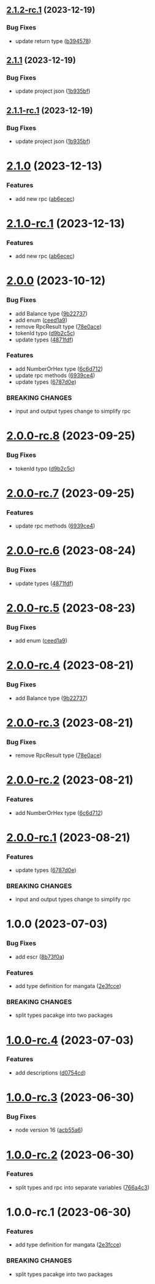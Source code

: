 ## [2.1.2-rc.1](https://github.com/mangata-finance/mangata-dev-kit/compare/@mangata-finance/type-definitions-v2.1.1...@mangata-finance/type-definitions-v2.1.2-rc.1) (2023-12-19)


### Bug Fixes

* update return type ([b394578](https://github.com/mangata-finance/mangata-dev-kit/commit/b3945780e17cff45303bd0052b0a7403caa4ec66))

## [2.1.1](https://github.com/mangata-finance/mangata-dev-kit/compare/@mangata-finance/type-definitions-v2.1.0...@mangata-finance/type-definitions-v2.1.1) (2023-12-19)


### Bug Fixes

* update project json ([1b935bf](https://github.com/mangata-finance/mangata-dev-kit/commit/1b935bfd818cbb98c68319b7da2a6ddb53a0dbce))

## [2.1.1-rc.1](https://github.com/mangata-finance/mangata-dev-kit/compare/@mangata-finance/type-definitions-v2.1.0...@mangata-finance/type-definitions-v2.1.1-rc.1) (2023-12-19)


### Bug Fixes

* update project json ([1b935bf](https://github.com/mangata-finance/mangata-dev-kit/commit/1b935bfd818cbb98c68319b7da2a6ddb53a0dbce))

# [2.1.0](https://github.com/mangata-finance/mangata-dev-kit/compare/@mangata-finance/type-definitions-v2.0.0...@mangata-finance/type-definitions-v2.1.0) (2023-12-13)


### Features

* add new rpc ([ab6ecec](https://github.com/mangata-finance/mangata-dev-kit/commit/ab6ecece584d2e9c04e30ee49073a2f504ad1ae4))

# [2.1.0-rc.1](https://github.com/mangata-finance/mangata-dev-kit/compare/@mangata-finance/type-definitions-v2.0.0...@mangata-finance/type-definitions-v2.1.0-rc.1) (2023-12-13)


### Features

* add new rpc ([ab6ecec](https://github.com/mangata-finance/mangata-dev-kit/commit/ab6ecece584d2e9c04e30ee49073a2f504ad1ae4))

# [2.0.0](https://github.com/mangata-finance/types-definitions/compare/v1.0.0...v2.0.0) (2023-10-12)


### Bug Fixes

* add Balance type ([9b22737](https://github.com/mangata-finance/types-definitions/commit/9b227378837715137cb113468bd0edc95586b740))
* add enum ([ceed1a9](https://github.com/mangata-finance/types-definitions/commit/ceed1a9fd6408e7510722f0f4e36cd4d1865a8cd))
* remove RpcResult type ([78e0ace](https://github.com/mangata-finance/types-definitions/commit/78e0acefed6ca8be244b8d24b97059630af8bfaf))
* tokenId typo ([d9b2c5c](https://github.com/mangata-finance/types-definitions/commit/d9b2c5c8b094cf6db6a28a26ec824b5f4f48e1f1))
* update types ([4871fdf](https://github.com/mangata-finance/types-definitions/commit/4871fdf37d731b10b33c5a5ca4aa20647b15e0ca))


### Features

* add NumberOrHex type ([6c6d712](https://github.com/mangata-finance/types-definitions/commit/6c6d7123b05763fd7944665d7c4dc4130dfdc297))
* update rpc methods ([6939ce4](https://github.com/mangata-finance/types-definitions/commit/6939ce43934fcf4d13a8b973bc8ecf280af402dc))
* update types ([6787d0e](https://github.com/mangata-finance/types-definitions/commit/6787d0e2db98b1a7592e668038d7a561761d83d0))


### BREAKING CHANGES

* input and output types change to simplify rpc

# [2.0.0-rc.8](https://github.com/mangata-finance/types-definitions/compare/v2.0.0-rc.7...v2.0.0-rc.8) (2023-09-25)


### Bug Fixes

* tokenId typo ([d9b2c5c](https://github.com/mangata-finance/types-definitions/commit/d9b2c5c8b094cf6db6a28a26ec824b5f4f48e1f1))

# [2.0.0-rc.7](https://github.com/mangata-finance/types-definitions/compare/v2.0.0-rc.6...v2.0.0-rc.7) (2023-09-25)


### Features

* update rpc methods ([6939ce4](https://github.com/mangata-finance/types-definitions/commit/6939ce43934fcf4d13a8b973bc8ecf280af402dc))

# [2.0.0-rc.6](https://github.com/mangata-finance/types-definitions/compare/v2.0.0-rc.5...v2.0.0-rc.6) (2023-08-24)


### Bug Fixes

* update types ([4871fdf](https://github.com/mangata-finance/types-definitions/commit/4871fdf37d731b10b33c5a5ca4aa20647b15e0ca))

# [2.0.0-rc.5](https://github.com/mangata-finance/types-definitions/compare/v2.0.0-rc.4...v2.0.0-rc.5) (2023-08-23)


### Bug Fixes

* add enum ([ceed1a9](https://github.com/mangata-finance/types-definitions/commit/ceed1a9fd6408e7510722f0f4e36cd4d1865a8cd))

# [2.0.0-rc.4](https://github.com/mangata-finance/types-definitions/compare/v2.0.0-rc.3...v2.0.0-rc.4) (2023-08-21)


### Bug Fixes

* add Balance type ([9b22737](https://github.com/mangata-finance/types-definitions/commit/9b227378837715137cb113468bd0edc95586b740))

# [2.0.0-rc.3](https://github.com/mangata-finance/types-definitions/compare/v2.0.0-rc.2...v2.0.0-rc.3) (2023-08-21)


### Bug Fixes

* remove RpcResult type ([78e0ace](https://github.com/mangata-finance/types-definitions/commit/78e0acefed6ca8be244b8d24b97059630af8bfaf))

# [2.0.0-rc.2](https://github.com/mangata-finance/types-definitions/compare/v2.0.0-rc.1...v2.0.0-rc.2) (2023-08-21)


### Features

* add NumberOrHex type ([6c6d712](https://github.com/mangata-finance/types-definitions/commit/6c6d7123b05763fd7944665d7c4dc4130dfdc297))

# [2.0.0-rc.1](https://github.com/mangata-finance/types-definitions/compare/v1.0.0...v2.0.0-rc.1) (2023-08-21)


### Features

* update types ([6787d0e](https://github.com/mangata-finance/types-definitions/commit/6787d0e2db98b1a7592e668038d7a561761d83d0))


### BREAKING CHANGES

* input and output types change to simplify rpc

# 1.0.0 (2023-07-03)


### Bug Fixes

* add escr ([8b73f0a](https://github.com/mangata-finance/types-definitions/commit/8b73f0a428e7d7593db4a5779d26494068c8d813))


### Features

* add type definition for mangata ([2e3fcce](https://github.com/mangata-finance/types-definitions/commit/2e3fcce90dad378bb692cea1d57cf2594d1d81cf))


### BREAKING CHANGES

* split types pacakge into two packages

# [1.0.0-rc.4](https://github.com/mangata-finance/types-definitions/compare/v1.0.0-rc.3...v1.0.0-rc.4) (2023-07-03)


### Features

* add descriptions ([d0754cd](https://github.com/mangata-finance/types-definitions/commit/d0754cdaa80d575ea418ac24738a0fba3a54fc20))

# [1.0.0-rc.3](https://github.com/mangata-finance/types-definitions/compare/v1.0.0-rc.2...v1.0.0-rc.3) (2023-06-30)


### Bug Fixes

* node version 16 ([acb55a6](https://github.com/mangata-finance/types-definitions/commit/acb55a6bb9bef6f99ab3a8e1da747d971c0ea6f3))

# [1.0.0-rc.2](https://github.com/mangata-finance/types-definitions/compare/v1.0.0-rc.1...v1.0.0-rc.2) (2023-06-30)


### Features

* split types and rpc into separate variables ([766a4c3](https://github.com/mangata-finance/types-definitions/commit/766a4c333f3cd65ef0b0284bd1cf6906ae238add))

# 1.0.0-rc.1 (2023-06-30)


### Features

* add type definition for mangata ([2e3fcce](https://github.com/mangata-finance/types-definitions/commit/2e3fcce90dad378bb692cea1d57cf2594d1d81cf))


### BREAKING CHANGES

* split types pacakge into two packages
